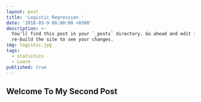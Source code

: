 ```yaml
---
layout: post
title: 'Logistic Regression '
date: '2018-03-9 00:00:00 +0300'
description: >-
  You’ll find this post in your `_posts` directory. Go ahead and edit it and
  re-build the site to see your changes.
img: logistic.jpg
tags:
  - statistics
  - Learn
published: true
---
```


## Welcome To My Second Post
